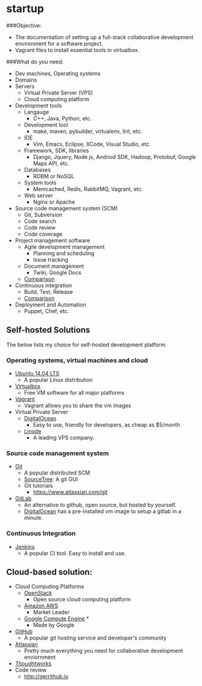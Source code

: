 startup
=======

###Objective:
- The documentation of setting up a full-stack collaborative development environment for a software project.
- Vagrant files to install essential tools in virtualbox.

###What do you need:
- Dev machines, Operating systems
- Domains
- Servers
    - Virtual Private Server (VPS)
    - Cloud computing platform
- Development tools
    - Langauge
        - C++, Java, Python, etc.
    - Development tool
        - make, maven, pybuilder, virtualenv, lint, etc.
    - IDE
        - Vim, Emacs, Eclipse, XCode, Visual Studio, etc.
    - Framework, SDK, libraries
        - Django, Jquery, Node.js, Andriod SDK, Hadoop, Protobuf, Google Maps API, etc.
    - Databases
        - RDBM or NoSQL
    - System tools
        - Memcached, Redis, RabbitMQ, Vagrant, etc.
    - Web server
        - Nginx or Apache
- Source code management system (SCM)
    - Git, Subversion
    - Code search
    - Code review
    - Code coverage
- Project management software
    - Agile development management
        - Planning and scheduling
        - Issue tracking
    - Document management
        - Twiki, Google Docs
    - [Comparison](http://en.wikipedia.org/wiki/Comparison_of_project_management_software)
- Continuous integration
    - Build, Test, Release
    - [Comparison](http://en.wikipedia.org/wiki/Comparison_of_continuous_integration_software)
- Deployment and Automation
    - Puppet, Chef, etc.


## Self-hosted Solutions

The below lists my choice for self-hosted development platform.

### Operating systems, virtual machines and cloud
- [Ubuntu 14.04 LTS](http://www.ubuntu.com)
    - A popular Linux distribution
- [Virtualbox](http://www.virtualbox.org)
    - Free VM software for all major platforms
- [Vagrant](http://www.vagrantup.com)
    - Vagrant allows you to share the vm images
- Virtual Private Server
    - [DigitalOcean](https://www.digitalocean.com/?refcode=0b59220c73df)
        - Easy to use, friendly for developers, as cheap as $5/month
    - [Linode](http://linode.com)
        - A leading VPS company.

### Source code management system
- [Git](http://git-scm.com)
    - A popular distributed SCM
    - [SourceTree](http://www.sourcetreeapp.com): A git GUI
    - Git tutorials
        - https://www.atlassian.com/git
- [GitLab](http://www.gitlab.com)
    - An alternative to github, open source, but hosted by yourself.
    - [DigitalOcean](https://www.digitalocean.com/community/tutorials/how-to-use-the-gitlab-one-click-install-image-to-manage-git-repositories) has a pre-installed vm image to setup a gitlab in a minute.

### Continuous Integration
- [Jenkins](http://jenkins-ci.org/)
    - A popular CI tool. Easy to install and use.


## Cloud-based solution:
- Cloud Computing Platforms
    - [OpenStack](http://openstack.org)
        - Open source cloud computing platform
    - [Amazon AWS](http://aws.amazon.com)
        - Market Leader
    - [Google Compute Engine](https://cloud.google.com/products/compute-engine) *
        - Made by Google
- [GitHub](http://www.github.com)
    - A popular git hosting service and developer's community
- [Atlassian](https://www.atlassian.com)
    - Pretty much everything you need for collaborative development enviornment
- [Thoughtworks](http://thoughtworks.com)
- Code review
    - http://gerrithub.io
